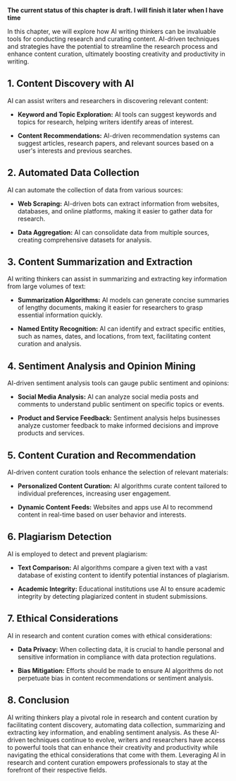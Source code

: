 **The current status of this chapter is draft. I will finish it later when I have time**

In this chapter, we will explore how AI writing thinkers can be invaluable tools for conducting research and curating content. AI-driven techniques and strategies have the potential to streamline the research process and enhance content curation, ultimately boosting creativity and productivity in writing.

**1. Content Discovery with AI**
--------------------------------

AI can assist writers and researchers in discovering relevant content:

* **Keyword and Topic Exploration:** AI tools can suggest keywords and topics for research, helping writers identify areas of interest.

* **Content Recommendations:** AI-driven recommendation systems can suggest articles, research papers, and relevant sources based on a user's interests and previous searches.

**2. Automated Data Collection**
--------------------------------

AI can automate the collection of data from various sources:

* **Web Scraping:** AI-driven bots can extract information from websites, databases, and online platforms, making it easier to gather data for research.

* **Data Aggregation:** AI can consolidate data from multiple sources, creating comprehensive datasets for analysis.

**3. Content Summarization and Extraction**
-------------------------------------------

AI writing thinkers can assist in summarizing and extracting key information from large volumes of text:

* **Summarization Algorithms:** AI models can generate concise summaries of lengthy documents, making it easier for researchers to grasp essential information quickly.

* **Named Entity Recognition:** AI can identify and extract specific entities, such as names, dates, and locations, from text, facilitating content curation and analysis.

**4. Sentiment Analysis and Opinion Mining**
--------------------------------------------

AI-driven sentiment analysis tools can gauge public sentiment and opinions:

* **Social Media Analysis:** AI can analyze social media posts and comments to understand public sentiment on specific topics or events.

* **Product and Service Feedback:** Sentiment analysis helps businesses analyze customer feedback to make informed decisions and improve products and services.

**5. Content Curation and Recommendation**
------------------------------------------

AI-driven content curation tools enhance the selection of relevant materials:

* **Personalized Content Curation:** AI algorithms curate content tailored to individual preferences, increasing user engagement.

* **Dynamic Content Feeds:** Websites and apps use AI to recommend content in real-time based on user behavior and interests.

**6. Plagiarism Detection**
---------------------------

AI is employed to detect and prevent plagiarism:

* **Text Comparison:** AI algorithms compare a given text with a vast database of existing content to identify potential instances of plagiarism.

* **Academic Integrity:** Educational institutions use AI to ensure academic integrity by detecting plagiarized content in student submissions.

**7. Ethical Considerations**
-----------------------------

AI in research and content curation comes with ethical considerations:

* **Data Privacy:** When collecting data, it is crucial to handle personal and sensitive information in compliance with data protection regulations.

* **Bias Mitigation:** Efforts should be made to ensure AI algorithms do not perpetuate bias in content recommendations or sentiment analysis.

**8. Conclusion**
-----------------

AI writing thinkers play a pivotal role in research and content curation by facilitating content discovery, automating data collection, summarizing and extracting key information, and enabling sentiment analysis. As these AI-driven techniques continue to evolve, writers and researchers have access to powerful tools that can enhance their creativity and productivity while navigating the ethical considerations that come with them. Leveraging AI in research and content curation empowers professionals to stay at the forefront of their respective fields.
